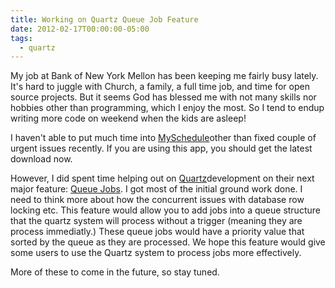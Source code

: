 ```yaml
---
title: Working on Quartz Queue Job Feature
date: 2012-02-17T00:00:00-05:00
tags:
  - quartz
---
```

My job at Bank of New York Mellon has been keeping me fairly busy lately. It's hard to juggle with Church, a family, a full time job, and time for open source projects. But it seems God has blessed me with not many skills nor hobbies other than programming, which I enjoy the most. So I tend to endup writing more code on weekend when the kids are asleep!

I haven't able to put much time into [MySchedule](http://code.google.com/p/myschedule)other than fixed couple of urgent issues recently. If you are using this app, you should get the latest download now.

However, I did spent time helping out on [Quartz](http://quartz-scheduler.org/)development on their next major feature: [Queue Jobs](http://svn.terracotta.org/fisheye/browse/Quartz/branches/quartz-2.2-prototype). I got most of the initial ground work done. I need to think more about how the concurrent issues with database row locking etc. This feature would allow you to add jobs into a queue structure that the quartz system will process without a trigger (meaning they are process immediatly.) These queue jobs would have a priority value that sorted by the queue as they are processed. We hope this feature would give some users to use the Quartz system to process jobs more effectively.

More of these to come in the future, so stay tuned.
